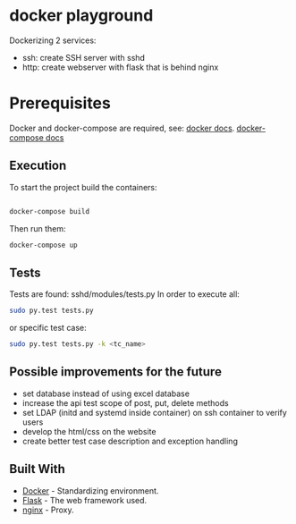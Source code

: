 # docker playground
Dockerizing 2 services:
- ssh: create SSH server with sshd
- http: create webserver with flask that is behind nginx

# Prerequisites
Docker and docker-compose are required, see:
[docker docs](https://docs.docker.com/engine/installation/).
[docker-compose docs]( https://docs.docker.com/compose/)

## Execution
To start the project build the containers:
```bash

docker-compose build

```
Then run them:
```bash
docker-compose up
```

## Tests
Tests are found: sshd/modules/tests.py
In order to execute all:
```bash
sudo py.test tests.py
```
or specific test case:
```bash
sudo py.test tests.py -k <tc_name>
```

## Possible improvements for the future
* set database instead of using excel database
* increase the api test scope of post, put, delete methods
* set LDAP (initd and systemd inside container) on ssh container to verify users
* develop the html/css on the website
* create better test case description and exception handling

## Built With
* [Docker](https://docs.docker.com) - Standardizing environment.
* [Flask](http://flask.pocoo.org/docs/1.0/) - The web framework used.
* [nginx](https://nginx.org/en/docs/) - Proxy.
